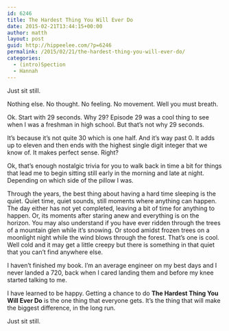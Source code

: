```yaml
---
id: 6246
title: The Hardest Thing You Will Ever Do
date: 2015-02-21T13:44:15+00:00
author: matth
layout: post
guid: http://hippeelee.com/?p=6246
permalink: /2015/02/21/the-hardest-thing-you-will-ever-do/
categories:
  - (intro)Spection
  - Hannah
---
```

Just sit still.

Nothing else. No thought. No feeling. No movement. Well you must breath.

Ok. Start with 29 seconds. Why 29? Episode 29 was a cool thing to see when I was a freshman in high school. But that&#8217;s not why 29 seconds. <!--more-->

It&#8217;s because it&#8217;s not quite 30 which is one half. And it&#8217;s way past 0. It adds up to eleven and then ends with the highest single digit integer that we know of. It makes perfect sense. Right?

Ok, that&#8217;s enough nostalgic trivia for you to walk back in time a bit for things that lead me to begin sitting still early in the morning and late at night. Depending on which side of the pillow I was.

Through the years, the best thing about having a hard time sleeping is the quiet. Quiet time, quiet sounds, still moments where anything can happen. The day either has not yet completed, leaving a bit of time for anything to happen. Or, its moments after staring anew and everything is on the horizon. You may also understand if you have ever ridden through the trees of a mountain glen while it&#8217;s snowing. Or stood amidst frozen trees on a moonlight night while the wind blows through the forest. That&#8217;s one is cool. Well cold and it may get a little creepy but there is something in that quiet that you can&#8217;t find anywhere else.

I haven&#8217;t finished my book. I&#8217;m an average engineer on my best days and I never landed a 720, back when I cared landing them and before my knee started talking to me.

I have learned to be happy. Getting a chance to do **The Hardest Thing You Will Ever Do** is the one thing that everyone gets. It&#8217;s the thing that will make the biggest difference, in the long run.

Just sit still.